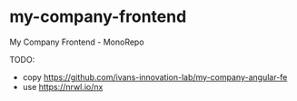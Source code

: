# my-company-frontend
My Company Frontend - MonoRepo

TODO:

- copy https://github.com/ivans-innovation-lab/my-company-angular-fe
- use https://nrwl.io/nx
